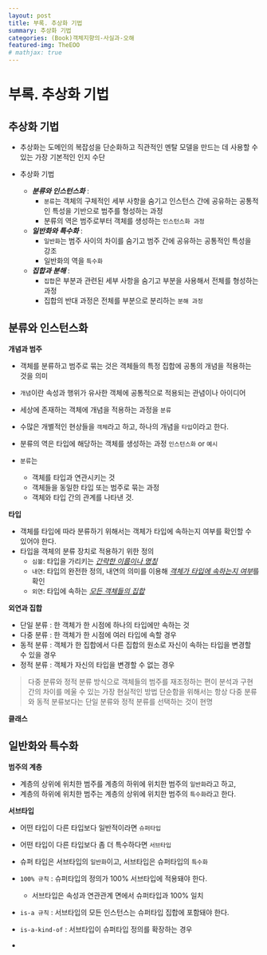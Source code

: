 ```yaml
---
layout: post
title: 부록. 추상화 기법
summary: 추상화 기법
categories: (Book)객체지향의-사실과-오해
featured-img: TheEOO
# mathjax: true
---
```


# 부록. 추상화 기법

## 추상화 기법

- 추상화는 도메인의 복잡성을 단순화하고 직관적인 멘탈 모델을 만드는 데 사용할 수 있는 가장 기본적인 인지 수단

- 추상화 기법
  - ***분류와 인스턴스화*** : 
    - `분류`는 객체의 구체적인 세부 사항을 숨기고 인스턴스 간에 공유하는 공통적인 특성을 기반으로 범주를 형성하는 과정
    - 분류의 역은 범주로부터 객체를 생성하는 `인스턴스화 과정`
  - ***일반화와 특수화*** : 
    - `일반화`는 범주 사이의 차이를 숨기고 범주 간에 공유하는 공통적인 특성을 강조
    - 일반화의 역을 `특수화`
  - ***집합과 분해*** : 
    - `집합`은 부분과 관련된 세부 사항을 숨기고 부분을 사용해서 전체를 형성하는 과정
    - 집합의 반대 과정은 전체를 부분으로 분리하는 `분해 과정`

## 분류와 인스턴스화

**개념과 범주**

- 객체를 분류하고 범주로 묶는 것은 객체들의 특정 집합에 공통의 개념을 적용하는 것을 의미
- `개념`이란 속성과 행위가 유사한 객체에 공통적으로 적용되는 관념이나 아이디어
- 세상에 존재하는 객체에 개념을 적용하는 과정을 `분류`
- 수많은 개별적인 현상들을 `객체`라고 하고, 하나의 개념을 `타입`이라고 한다.
- 분류의 역은 타입에 해당하는 객체를 생성하는 과정 `인스턴스화` or `예시`

- `분류`는 
  - 객체를 타입과 연관시키는 것
  - 객체들을 동일한 타입 또는 범주로 묶는 과정
  - 객체와 타입 간의 관계를 나타낸 것.

**타입**

- 객체를 타입에 따라 분류하기 위해서는 객체가 타입에 속하는지 여부를 확인할 수 있어야 한다.
- 타입을 객체의 분류 장치로 적용하기 위한 정의
  - `심볼`: 타입을 가리키는 <u>*간략한 이름이나 명칭*</u>
  - `내연`: 타입의 완전한 정의, 내연의 의미를 이용해 <u>*객체가 타입에 속하는지 여부*</u>를 확인
  - `외연`: 타입에 속하는 <u>*모든 객체들의 집합*</u>

**외연과 집합**

- 단일 분류 : 한 객체가 한 시점에 하나의 타입에만 속하는 것
- 다중 분류 : 한 객체가 한 시점에 여러 타입에 속할 경우
- 동적 분류 : 객체가 한 집합에서 다른 집합의 원소로 자신이 속하는 타입을 변경할 수 있을 경우
- 정적 분류 : 객체가 자신의 타입을 변경할 수 없는 경우

> 다중 분류와 정적 분류 방식으로 객체들의 범주를 재조정하는 편이 분석과 구현 간의 차이를 메울 수 있는 가장 현실적인 방법
> 단순함을 위해서는 항상 다중 분류와 동적 분류보다는 단일 분류와 정적 분류를 선택하는 것이 현명

**클래스**

## 일반화와 특수화

**범주의 계층**

- 계층의 상위에 위치한 범주를 계층의 하위에 위치한 범주의 `일반화`라고 하고,
- 계층의 하위에 위치한 범주는 계층의 상위에 위치한 범주의 `특수화`라고 한다.

**서브타입**

- 어떤 타입이 다른 타입보다 일반적이라면 `슈퍼타입`
- 어떤 타입이 다른 타입보다 좀 더 특수하다면 `서브타입`
- 슈퍼 타입은 서브타입의 `일반화`이고, 서브타입은 슈퍼타입의 `특수화`

- `100% 규칙` : 슈퍼타입의 정의가 100% 서브타입에 적용돼야 한다.
  - 서브타입은 속성과 연관관계 면에서 슈퍼타입과 100% 일치
- `is-a 규칙` : 서브타입의 모든 인스턴스는 슈퍼타입 집합에 포함돼야 한다.
- `is-a-kind-of` : 서브타입이 슈퍼타입 정의를 확장하는 경우

- 
